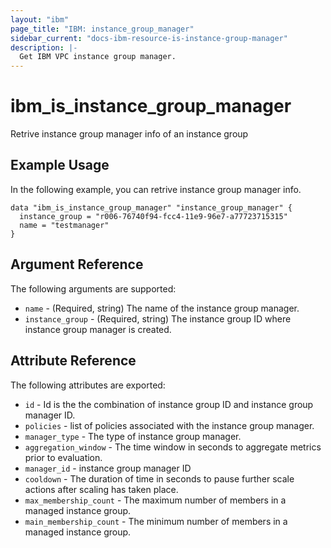 ```yaml
---
layout: "ibm"
page_title: "IBM: instance_group_manager"
sidebar_current: "docs-ibm-resource-is-instance-group-manager"
description: |-
  Get IBM VPC instance group manager.
---
```


# ibm\_is_instance_group_manager

Retrive instance group manager info of an instance group

## Example Usage

In the following example, you can retrive instance group manager info.
```
data "ibm_is_instance_group_manager" "instance_group_manager" {
  instance_group = "r006-76740f94-fcc4-11e9-96e7-a77723715315"
  name = "testmanager"
}
```

## Argument Reference

The following arguments are supported:

* `name` - (Required, string) The name of the instance group manager.
* `instance_group` - (Required, string) The instance group ID where instance group manager is created.

## Attribute Reference

The following attributes are exported:

* `id` - Id is the the combination of instance group ID and instance group manager ID.
* `policies` - list of policies associated with the instance group manager.
* `manager_type` - The type of instance group manager.
* `aggregation_window` - The time window in seconds to aggregate metrics prior to evaluation.
* `manager_id` - instance group manager ID
* `cooldown` - The duration of time in seconds to pause further scale actions after scaling has taken place.
* `max_membership_count` - The maximum number of members in a managed instance group.
* `main_membership_count` - The minimum number of members in a managed instance group. 

